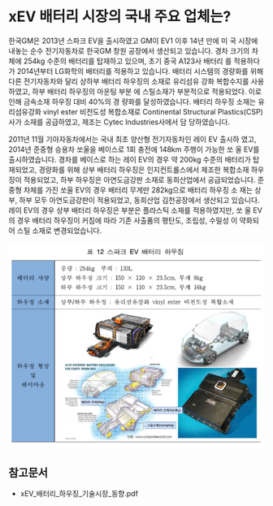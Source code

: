 # xEV 배터리 시장의 국내 주요 업체는?

한국GM은 2013년 스파크 EV을 출시하였고 GM이 EV1 이후 14년 만에 미
국 시장에 내놓는 순수 전기자동차로 한국GM 창원 공장에서 생산되고 있습니다. 경차
크기의 차체에 254kg 수준의 배터리를 탑재하고 있으며, 초기 중국 A123사 배터리
를 적용하다가 2014년부터 LG화학의 배터리를 적용하고 있습니다.
배터리 시스템의 경량화를 위해 다른 전기자동차와 달리 상하부 배터리 하우징의
소재로 유리섬유 강화 복합수지를 사용하였고, 하부 배터리 하우징의 마운팅 부분
에 스틸소재가 부분적으로 적용되었다. 이로 인해 금속소재 하우징 대비 40%의 경
량화를 달성하였습니다.
배터리 하우징 소재는 유리섬유강화 vinyl ester 비전도성 복합소재로 Continental
Structural Plastics(CSP)사가 소재를 공급하였고, 제조는 Cytec Industries사에서 담
당하였습니다.

2011년 11월 기아자동차에서는 국내 최초 양산형 전기자동차인 레이 EV 출시하
였고, 2014년 준중형 승용차 쏘울을 베이스로 1회 충전에 148km 주행이 가능한 쏘
울 EV를 출시하였습니다. 
경차를 베이스로 하는 레이 EV의 경우 약 200kg 수준의 배터리가 탑재되었고,
경량화를 위해 상부 배터리 하우징은 인지컨트롤스에서 제조한 복합소재 하우징이
적용되었고, 하부 하우징은 아연도금강판 소재로 동희산업에서 공급되었습니다.
준중형 차체를 가진 쏘울 EV의 경우 배터리 무게만 282kg으로 배터리 하우징 소
재는 상부, 하부 모두 아연도금강판이 적용되었고, 동희산업 김천공장에서 생산되고
있습니다.
레이 EV의 경우 상부 배터리 하우징은 부분은 플라스틱 소재를 적용하였지만, 쏘
울 EV의 경우 배터리 하우징이 커짐에 따라 기존 사출품의 평탄도, 조립성, 수밀성
이 약화되어 스틸 소재로 변경되었습니다.

![](./images/xEV배터리_Q13_1_2.PNG)

## 참고문서
- xEV_배터리_하우징_기술시장_동향.pdf